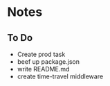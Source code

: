 # Notes

## To Do

- Create prod task
- beef up package.json
- write README.md
- create time-travel middleware